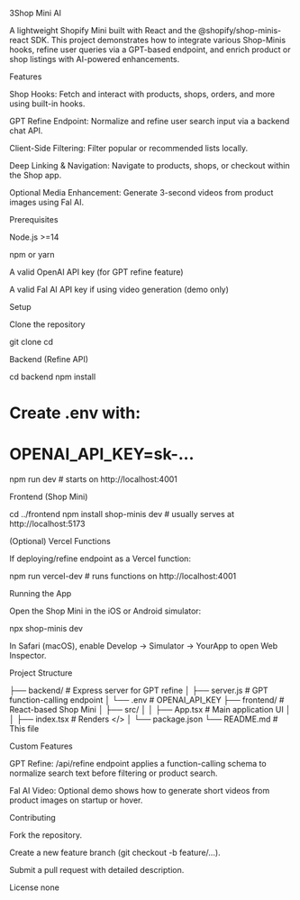 3Shop Mini AI

A lightweight Shopify Mini built with React and the @shopify/shop-minis-react SDK. This project demonstrates how to integrate various Shop-Minis hooks, refine user queries via a GPT-based endpoint, and enrich product or shop listings with AI-powered enhancements.

Features

Shop Hooks: Fetch and interact with products, shops, orders, and more using built-in hooks.

GPT Refine Endpoint: Normalize and refine user search input via a backend chat API.

Client-Side Filtering: Filter popular or recommended lists locally.

Deep Linking & Navigation: Navigate to products, shops, or checkout within the Shop app.

Optional Media Enhancement: Generate 3-second videos from product images using Fal AI.

Prerequisites

Node.js >=14

npm or yarn

A valid OpenAI API key (for GPT refine feature)

A valid Fal AI API key if using video generation (demo only)

Setup

Clone the repository

git clone <repo-url>
cd <repo-folder>

Backend (Refine API)

cd backend
npm install
# Create .env with:
# OPENAI_API_KEY=sk-...
npm run dev        # starts on http://localhost:4001

Frontend (Shop Mini)

cd ../frontend
npm install
shop-minis dev     # usually serves at http://localhost:5173

(Optional) Vercel Functions

If deploying/refine endpoint as a Vercel function:

npm run vercel-dev  # runs functions on http://localhost:4001

Running the App

Open the Shop Mini in the iOS or Android simulator:

npx shop-minis dev

In Safari (macOS), enable Develop → Simulator → YourApp to open Web Inspector.

Project Structure

├── backend/            # Express server for GPT refine
│   ├── server.js       # GPT function-calling endpoint
│   └── .env            # OPENAI_API_KEY
├── frontend/           # React-based Shop Mini
│   ├── src/
│   │   ├── App.tsx     # Main application UI
│   │   ├── index.tsx   # Renders <ShopMinisProvider><App/></>
│   └── package.json
└── README.md           # This file


Custom Features

GPT Refine: /api/refine endpoint applies a function-calling schema to normalize search text before filtering or product search.

Fal AI Video: Optional demo shows how to generate short videos from product images on startup or hover.

Contributing

Fork the repository.

Create a new feature branch (git checkout -b feature/...).

Submit a pull request with detailed description.

License
none
